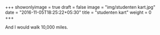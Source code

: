+++
showonlyimage = true
draft = false
image = "img/studenten kart.jpg"
date = "2016-11-05T18:25:22+05:30"
title = "studenten kart"
weight = 0
+++

And I would walk 10,000 miles.

